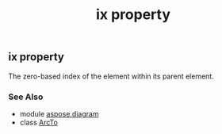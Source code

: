 ﻿---
title: ix property
second_title: Aspose.Diagram for Python via .NET API References
description: 
type: docs
weight: 50
url: /python-net/aspose.diagram/arcto/ix/
is_root: false
---

## ix property


The zero-based index of the element within its parent element.

### See Also
* module [aspose.diagram](../../)
* class [ArcTo](/diagram/python-net/aspose.diagram/arcto)
